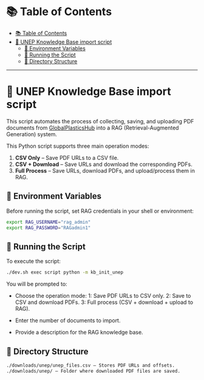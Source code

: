 # 📚 Table of Contents

- [📚 Table of Contents](#-table-of-contents)
- [🤖 UNEP Knowledge Base import script](#-unep-knowledge-base-import-script)
  - [🔐 Environment Variables](#-environment-variables)
  - [🚀 Running the Script](#-running-the-script)
  - [📁 Directory Structure](#-directory-structure)

---

# 🤖 UNEP Knowledge Base import script

This script automates the process of collecting, saving, and uploading PDF documents from [GlobalPlasticsHub](https://globalplasticshub.org) into a RAG (Retrieval-Augmented Generation) system.

This Python script supports three main operation modes:

1. **CSV Only** – Save PDF URLs to a CSV file.
2. **CSV + Download** – Save URLs and download the corresponding PDFs.
3. **Full Process** – Save URLs, download PDFs, and upload/process them in RAG.

## 🔐 Environment Variables

Before running the script, set RAG credentials in your shell or environment:

``` bash
export RAG_USERNAME="rag_admin"
export RAG_PASSWORD="RAGadmin1"
```

## 🚀 Running the Script

To execute the script:

```bash
./dev.sh exec script python -m kb_init_unep
```

You will be prompted to:
- Choose the operation mode:
  1: Save PDF URLs to CSV only.
  2: Save to CSV and download PDFs.
  3: Full process (CSV + download + upload to RAG).

- Enter the number of documents to import.
- Provide a description for the RAG knowledge base.

## 📁 Directory Structure
```bash
./downloads/unep/unep_files.csv – Stores PDF URLs and offsets.
./downloads/unep/ – Folder where downloaded PDF files are saved.
```